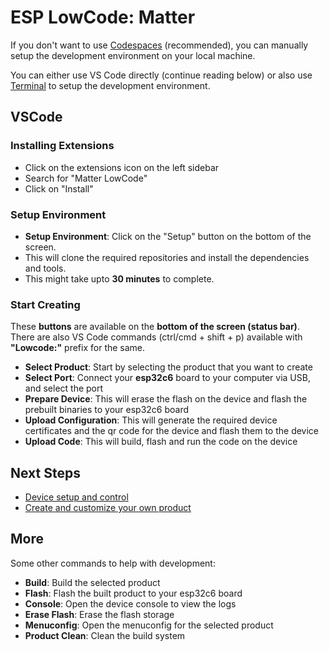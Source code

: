# ESP LowCode: Matter

If you don't want to use [Codespaces](../README.md#start-codespace) (recommended), you can manually setup the development environment on your local machine.

You can either use VS Code directly (continue reading below) or also use [Terminal](./getting_started_terminal.md) to setup the development environment.

## VSCode

### Installing Extensions

- Click on the extensions icon on the left sidebar
- Search for "Matter LowCode"
- Click on "Install"

### Setup Environment

- **Setup Environment**: Click on the "Setup" button on the bottom of the screen.
- This will clone the required repositories and install the dependencies and tools.
- This might take upto **30 minutes** to complete.

### Start Creating

These **buttons** are available on the **bottom of the screen (status bar)**. There are also VS Code commands (ctrl/cmd + shift + p) available with **"Lowcode:"** prefix for the same.

- **Select Product**: Start by selecting the product that you want to create
- **Select Port**: Connect your **esp32c6** board to your computer via USB, and select the port
- **Prepare Device**: This will erase the flash on the device and flash the prebuilt binaries to your esp32c6 board
- **Upload Configuration**: This will generate the required device certificates and the qr code for the device and flash them to the device
- **Upload Code**: This will build, flash and run the code on the device

## Next Steps

- [Device setup and control](device_setup.md)
- [Create and customize your own product](create_product.md)

## More

Some other commands to help with development:

- **Build**: Build the selected product
- **Flash**: Flash the built product to your esp32c6 board
- **Console**: Open the device console to view the logs
- **Erase Flash**: Erase the flash storage
- **Menuconfig**: Open the menuconfig for the selected product
- **Product Clean**: Clean the build system
